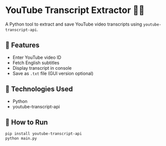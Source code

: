 
# YouTube Transcript Extractor 🎥📝

A Python tool to extract and save YouTube video transcripts using `youtube-transcript-api`.

## 🔧 Features
- Enter YouTube video ID
- Fetch English subtitles
- Display transcript in console
- Save as `.txt` file (GUI version optional)

## 🚀 Technologies Used
- Python
- youtube-transcript-api

## 🏁 How to Run


```bash
pip install youtube-transcript-api
python main.py

